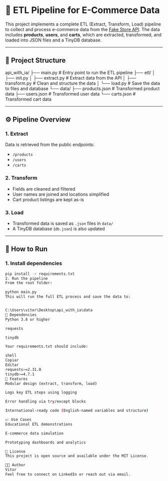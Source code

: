 
# 🛒 ETL Pipeline for E-Commerce Data

This project implements a complete ETL (Extract, Transform, Load) pipeline to collect and process e-commerce data from the [Fake Store API](https://fakestoreapi.com/). The data includes **products**, **users**, and **carts**, which are extracted, transformed, and loaded into JSON files and a TinyDB database.

---

## 📁 Project Structure

api_with_ia/
├── main.py # Entry point to run the ETL pipeline
├── etl/
│ ├── init.py
│ ├── extract.py # Extract data from the API
│ ├── transform.py # Clean and structure the data
│ └── load.py # Save the data to files and database
└── data/
├── products.json # Transformed product data
├── users.json # Transformed user data
└── carts.json # Transformed cart data



---

## ⚙️ Pipeline Overview

### 1. **Extract**
Data is retrieved from the public endpoints:
- `/products`
- `/users`
- `/carts`

### 2. **Transform**
- Fields are cleaned and filtered
- User names are joined and locations simplified
- Cart product listings are kept as-is

### 3. **Load**
- Transformed data is saved as `.json` files in `data/`
- A TinyDB database (`db.json`) is also updated

---

## 🚀 How to Run

### 1. Install dependencies

```bash
pip install -r requirements.txt
2. Run the pipeline
From the root folder:

python main.py
This will run the full ETL process and save the data to:


C:\Users\vitor\Desktop\api_with_ia\data
🧰 Dependencies
Python 3.8 or higher

requests

tinydb

Your requirements.txt should include:

shell
Copiar
Editar
requests>=2.31.0
tinydb>=4.7.1
📌 Features
Modular design (extract, transform, load)

Logs key ETL steps using logging

Error handling via try/except blocks

International-ready code (English-named variables and structure)

📈 Use Cases
Educational ETL demonstrations

E-commerce data simulation

Prototyping dashboards and analytics

📄 License
This project is open source and available under the MIT License.

👨‍💻 Author
Vitor
Feel free to connect on LinkedIn or reach out via email.
